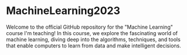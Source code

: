 # MachineLearning2023
Welcome to the official GitHub repository for the "Machine Learning" course I'm teaching! In this course, we explore the fascinating world of machine learning, diving deep into the algorithms, techniques, and tools that enable computers to learn from data and make intelligent decisions.
